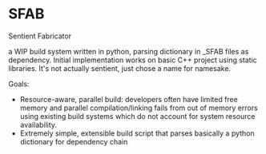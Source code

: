 # SFAB
Sentient Fabricator

a WIP build system written in python, parsing dictionary in _SFAB files as dependency. Initial implementation works on basic C++ project using static libraries.
It's not actually sentient, just chose a name for namesake.

Goals:
- Resource-aware, parallel build: developers often have limited free memory and parallel compilation/linking fails from out of memory errors using existing build systems which do not account for system resource availability.
- Extremely simple, extensible build script that parses basically a python dictionary for dependency chain
